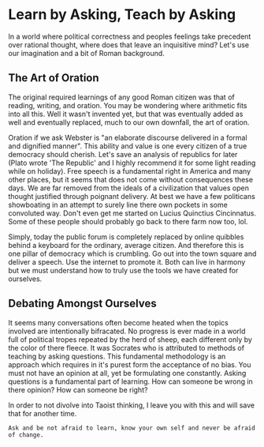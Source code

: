 # Learn by Asking, Teach by Asking
In a world where political correctness and peoples feelings take precedent over 
rational thought, where does that leave an inquisitive mind?
Let's use our imagination and a bit of Roman background.

## The Art of Oration
The original required learnings of any good Roman citizen was that of 
reading, writing, and oration.
You may be wondering where arithmetic fits into all this.
Well it wasn't invented yet, but that was eventually added as well and 
eventually replaced, much to our own downfall, the art of oration.

Oration if we ask Webster is "an elaborate discourse delivered in a formal and dignified manner".
This ability and value is one every citizen of a true democracy should cherish.
Let's save an analysis of republics for later (Plato wrote 'The Republic' and I highly recommend it for some light reading while on holiday).
Free speech is a fundamental right in America and many other places, but it seems that 
does not come without consequences these days.
We are far removed from the ideals of a civilization that values open thought justified through poignant delivery.
At best we have a few politicans showboating in an attempt to surely line there own pockets in some convoluted way.
Don't even get me started on Lucius Quinctius Cincinnatus.
Some of these people should probably go back to there farm now too, lol. 

Simply, today the public forum is completely replaced by online quibbles behind a keyboard for the ordinary, average citizen.
And therefore this is one pillar of democracy which is crumbling. 
Go out into the town square and deliver a speech.
Use the internet to promote it.
Both can live in harmony but we must understand how to truly use the tools we have created for ourselves.

## Debating Amongst Ourselves
It seems many conversations often become heated when the topics involved are intentionally bifracated.
No progress is ever made in a world full of political tropes repeated by the herd of sheep, each different only by the color of there fleece.
It was Socrates who is attributed to methods of teaching by asking questions.
This fundamental methodology is an approach which requires in it's purest form the acceptance of no bias.
You must not have an opinion at all, yet be formulating one constantly.
Asking questions is a fundamental part of learning.
How can someone be wrong in there opinion?
How can someone be right?

In order to not divolve into Taoist thinking, I leave you with this and will save that for another time.
```
Ask and be not afraid to learn, know your own self and never be afraid of change.
```
